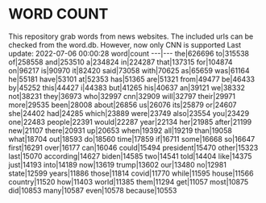 # WORD COUNT
This repository grab words from news websites. The included urls can be checked from the word.db.
However, now only CNN is supported
Last update: 2022-07-06 00:00:28
word|count
---|---
the|626696
to|315538
of|258558
and|253510
a|234824
in|224287
that|137315
for|104874
on|96217
is|90970
it|82420
said|73058
with|70625
as|65659
was|61164
he|55181
have|53101
at|52353
has|51365
are|51321
from|49477
be|46433
by|45252
this|44427
i|44383
but|41265
his|40637
an|39121
we|38332
not|38231
they|36973
who|32997
cnn|32909
will|32797
their|29971
more|29535
been|28008
about|26856
us|26076
its|25879
or|24607
she|24402
had|24285
which|23889
were|23749
also|23554
you|23429
one|22483
people|22391
would|22287
year|22134
her|21985
after|21199
new|21107
there|20931
up|20653
when|19392
all|19219
than|19058
what|18704
out|18593
do|18560
time|17859
if|16711
some|16668
so|16647
first|16291
over|16177
can|16046
could|15494
president|15470
other|15323
last|15070
according|14627
biden|14585
two|14541
told|14404
like|14375
just|14193
into|14189
now|13619
trump|13602
our|13480
no|12981
state|12599
years|11886
those|11814
covid|11770
while|11595
house|11566
country|11520
how|11403
world|11385
them|11294
get|11057
most|10875
did|10853
many|10587
even|10578
because|10553
